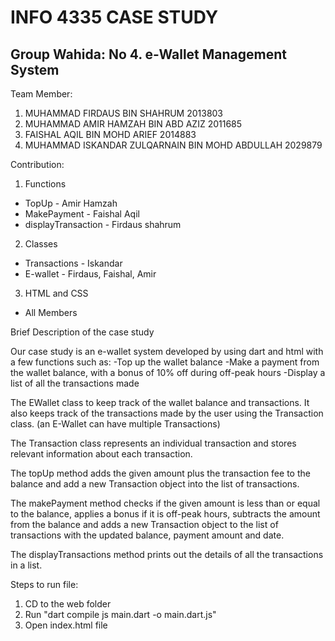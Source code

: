 <h1>INFO 4335 CASE STUDY</h1>

<h2>Group Wahida: No 4. e-Wallet Management System </h2>

Team Member:
1. MUHAMMAD FIRDAUS BIN SHAHRUM 2013803
2. MUHAMMAD AMIR HAMZAH BIN ABD AZIZ 2011685
3. FAISHAL AQIL BIN MOHD ARIEF 2014883
4. MUHAMMAD ISKANDAR ZULQARNAIN BIN MOHD ABDULLAH 2029879

Contribution:
1. Functions
- TopUp - Amir Hamzah
- MakePayment - Faishal Aqil
- displayTransaction - Firdaus shahrum

2. Classes
- Transactions - Iskandar
- E-wallet - Firdaus, Faishal, Amir

3. HTML and CSS
- All Members

Brief Description of the case study

Our case study is an e-wallet system developed by using dart and html with a few functions such as: 
-Top up the wallet balance
-Make a payment from the wallet balance, with a bonus of 10% off during off-peak hours
-Display a list of all the transactions made

The EWallet class to keep track of the wallet balance and transactions. It also keeps track of the transactions made by the user using the Transaction class. (an E-Wallet can have multiple Transactions)

The Transaction class represents an individual transaction and stores relevant information about each transaction.

The topUp method adds the given amount plus the transaction fee to the balance and add a new Transaction object into the list of transactions. 
 
The makePayment method checks if the given amount is less than or equal to the balance, applies a bonus if it is off-peak hours, subtracts the amount from the balance and adds a new Transaction object to the list of transactions with the updated balance, payment amount and date. 
 
The displayTransactions method prints out the details of all the transactions in a list.


Steps to run file:
1. CD to the web folder
2. Run "dart compile js main.dart -o main.dart.js"
3. Open index.html file
